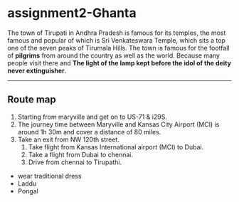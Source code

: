 # assignment2-Ghanta
The town of Tirupati in Andhra Pradesh is famous for its temples, the most famous and popular of which is Sri Venkateswara Temple, which sits a top one of the seven peaks of Tirumala Hills. The town is famous for the footfall of **pilgrims** from around the country as well as the world. Because many people visit there and **The light of the lamp kept before the idol of the deity never extinguisher**.

---
## Route map
1. Starting from maryville and get on to US-71 & i29S.
2. The journey time between Maryville and Kansas City Airport (MCI) is around 1h 30m and cover a distance of 80 miles.
3. Take an exit from NW 120th street.
   1. Take flight from Kansas International airport (MCI) to Dubai.
   2. Take a flight from Dubai to chennai.
   3. Drive from chennai to Tirupathi.

* wear traditional dress 
* Laddu 
* Pongal